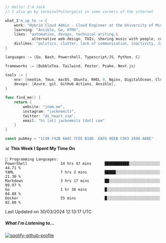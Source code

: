 ```go
// Hello! I'm Jack
// I also go by terminalPoltergeist in some corners of the internet

what_I'm_up_to := {
    work: "Hybrid Cloud Admin - Cloud Engineer at the University of Minnesota",
    learning: "Ansible, Go, HTMX",
    likes: "automation, devops, technical writing,\
            alternative web-design, TUIs, sharing music with people, coffee",
    dislikes: "politics, clutter, lack of communication, inactivity, Java",
}

languages := {Go, Bash, Powershell, Typescript/JS, Python, C}

frameworks := {BubbleTea, Tailwind, Pester, Psake, Next.js}

tools := {
    env: {neoVim, Tmux, macOS, Ubuntu, RHEL 9, Nginx, DigitalOcean, Cloudflare},
    devops: {Azure, git, GitHub Actions, Ansible},
}

func find_me() {
    return {
        website: "jnem.me",
        instagram: "jacknemitz",
        twitter: "@i_heart_vim",
        email: "hi [at] jacknemitz [dot] com"
    }
}

const pubKey = "1C49 F42B 6AAC 7CEE B18D  EAF6 0EEB C943 1694 A88E"
```

<!--START_SECTION:waka-->
📊 **This Week I Spent My Time On** 

```text
💬 Programming Languages: 
PowerShell               14 hrs 47 mins      ███████████░░░░░░░░░░░░░░   44.71 % 
YAML                     7 hrs 2 mins        █████░░░░░░░░░░░░░░░░░░░░   21.30 % 
Markdown                 3 hrs 17 mins       ██░░░░░░░░░░░░░░░░░░░░░░░   09.97 % 
Go                       1 hr 36 mins        █░░░░░░░░░░░░░░░░░░░░░░░░   04.88 % 
Docker                   55 mins             █░░░░░░░░░░░░░░░░░░░░░░░░   02.80 % 
```


 Last Updated on 30/03/2024 12:13:17 UTC
<!--END_SECTION:waka-->

##### What I'm Listening to...

[![spotify-github-profile](https://spotify-github-profile.vercel.app/api/view?uid=jack.nemitz&cover_image=true&show_offline=true&bar_color=53b14f&bar_color_cover=false&background_color=121212FF)](https://spotify-github-profile.vercel.app/api/view?uid=jack.nemitz&redirect=true)
